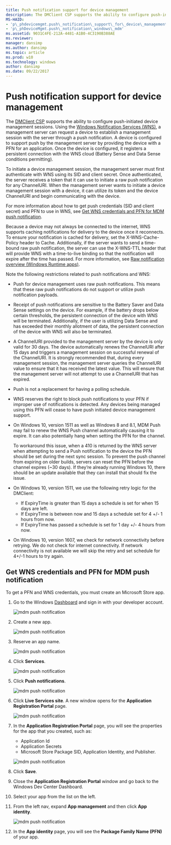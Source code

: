 ```yaml
---
title: Push notification support for device management
description: The DMClient CSP supports the ability to configure push-initiated device management sessions.
MS-HAID:
- 'p\_phdevicemgmt.push\_notification\_support\_for\_device\_management'
- 'p\_phDeviceMgmt.push\_notification\_windows\_mdm'
ms.assetid: 9031C4FE-212A-4481-A1B0-4C3190B388AE
ms.reviewer: 
manager: dansimp
ms.author: dansimp
ms.topic: article
ms.prod: w10
ms.technology: windows
author: dansimp
ms.date: 09/22/2017
---
```



# Push notification support for device management

The [DMClient CSP](dmclient-csp.md) supports the ability to configure push-initiated device management sessions. Using the [Windows Notification Services (WNS)](https://go.microsoft.com/fwlink/p/?linkid=528800), a management server can request a device to establish a management session with the server through a push notification. A device is configured to support push by the management server by providing the device with a PFN for an application. Once the device is configured, it registers a persistent connection with the WNS cloud (Battery Sense and Data Sense conditions permitting).

To initiate a device management session, the management server must first authenticate with WNS using its SID and client secret. Once authenticated, the server receives a token that it can use to initiate a raw push notification for any ChannelURI. When the management server wants to initiate a device management session with a device, it can utilize its token and the device ChannelURI and begin communicating with the device.

For more information about how to get push credentials (SID and client secret) and PFN to use in WNS, see [Get WNS credentials and PFN for MDM push notification](#get-wns-credentials-and-pfn-for-mdm-push-notification).

Because a device may not always be connected to the internet, WNS supports caching notifications for delivery to the device once it reconnects. To ensure your notification is cached for delivery, set the X-WNS-Cache-Policy header to Cache. Additionally, if the server wants to send a time-bound raw push notification, the server can use the X-WNS-TTL header that will provide WNS with a time-to-live binding so that the notification will expire after the time has passed. For more information, see [Raw notification overview (Windows Runtime apps)](https://go.microsoft.com/fwlink/p/?LinkId=733254).

Note the following restrictions related to push notifications and WNS:

-   Push for device management uses raw push notifications. This means that these raw push notifications do not support or utilize push notification payloads.
-   Receipt of push notifications are sensitive to the Battery Saver and Data Sense settings on the device. For example, if the battery drops below certain thresholds, the persistent connection of the device with WNS will be terminated. Additionally, if the user is utilizing Data Sense and has exceeded their monthly allotment of data, the persistent connection of the device with WNS will also be terminated.
-   A ChannelURI provided to the management server by the device is only valid for 30 days. The device automatically renews the ChannelURI after 15 days and triggers a management session on successful renewal of the ChannelURI. It is strongly recommended that, during every management session, the management server queries the ChannelURI value to ensure that it has received the latest value. This will ensure that the management server will not attempt to use a ChannelURI that has expired.
-   Push is not a replacement for having a polling schedule.
-   WNS reserves the right to block push notifications to your PFN if improper use of notifications is detected. Any devices being managed using this PFN will cease to have push initiated device management support.
-   On Windows 10, version 1511 as well as Windows 8 and 8.1, MDM Push may fail to renew the WNS Push channel automatically causing it to expire. It can also potentially hang when setting the PFN for the channel.

    To workaround this issue, when a 410 is returned by the WNS server when attempting to send a Push notification to the device the PFN should be set during the next sync session. To prevent the push channel from expiring on older builds, servers can reset the PFN before the channel expires (~30 days). If they’re already running Windows 10, there should be an update available that they can install that should fix the issue.

-   On Windows 10, version 1511, we use the following retry logic for the DMClient:
    -   If ExpiryTime is greater than 15 days a schedule is set for when 15 days are left.
    -   If ExpiryTime is between now and 15 days a schedule set for 4 +/- 1 hours from now.
    -   If ExpiryTime has passed a schedule is set for 1 day +/- 4 hours from now.


-   On Windows 10, version 1607, we check for network connectivity before retrying. We do not check for internet connectivity. If network connectivity is not available we will skip the retry and set schedule for 4+/-1 hours to try again.


## Get WNS credentials and PFN for MDM push notification

To get a PFN and WNS credentials, you must create an Microsoft Store app.

1.  Go to the Windows [Dashboard](https://dev.windows.com/en-US/dashboard) and sign in with your developer account.

    ![mdm push notification](images/push-notification1.png)
2.  Create a new app.

    ![mdm push notification](images/push-notification2.png)
3.  Reserve an app name.

    ![mdm push notification](images/push-notification3.png)
4.  Click **Services**.

    ![mdm push notification](images/push-notification4.png)
5.  Click **Push notifications**.

    ![mdm push notification](images/push-notification5.png)
6.  Click **Live Services site**. A new window opens for the **Application Registration Portal** page.

    ![mdm push notification](images/push-notification6.png)
7.  In the **Application Registration Portal** page, you will see the properties for the app that you created, such as:
    -   Application Id
    -   Application Secrets
    -   Microsoft Store Package SID, Application Identity, and Publisher.

    ![mdm push notification](images/push-notification7.png)
8.  Click **Save**.
9.  Close the **Application Registration Portal** window and go back to the Windows Dev Center Dashboard.
10. Select your app from the list on the left.
11. From the left nav, expand **App management** and then click **App identity**.

    ![mdm push notification](images/push-notification10.png)
12. In the **App identity** page, you will see the **Package Family Name (PFN)** of your app.

 






